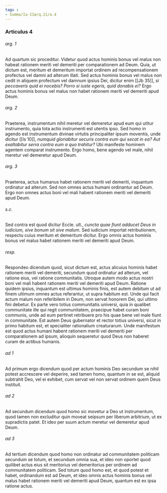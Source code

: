 ```yaml
---
tags : 
- Summa/Ia-IIæ/q.21/a.4
---
```


### Articulus 4

###### arg. 1
Ad quartum sic proceditur. Videtur quod actus hominis bonus vel malus non habeat rationem meriti vel demeriti per comparationem ad Deum. Quia, ut dictum est, meritum et demeritum importat ordinem ad recompensationem profectus vel damni ad alterum illati. Sed actus hominis bonus vel malus non cedit in aliquem profectum vel damnum ipsius Dei, dicitur enim [[Jb 35]], *si peccaveris quid ei nocebis? Porro si iuste egeris, quid donabis ei?* Ergo actus hominis bonus vel malus non habet rationem meriti vel demeriti apud Deum.

###### arg. 2
Praeterea, instrumentum nihil meretur vel demeretur apud eum qui utitur instrumento, quia tota actio instrumenti est utentis ipso. Sed homo in agendo est instrumentum divinae virtutis principaliter ipsum moventis, unde dicitur [[Is 10]], *numquid gloriabitur securis contra eum qui secat in ea? Aut exaltabitur serra contra eum a quo trahitur?* Ubi manifeste hominem agentem comparat instrumento. Ergo homo, bene agendo vel male, nihil meretur vel demeretur apud Deum.

###### arg. 3
Praeterea, actus humanus habet rationem meriti vel demeriti, inquantum ordinatur ad alterum. Sed non omnes actus humani ordinantur ad Deum. Ergo non omnes actus boni vel mali habent rationem meriti vel demeriti apud Deum.

###### s.c.
Sed contra est quod dicitur Eccle. ult., *cuncta quae fiunt adducet Deus in iudicium, sive bonum sit sive malum*. Sed iudicium importat retributionem, respectu cuius meritum et demeritum dicitur. Ergo omnis actus hominis bonus vel malus habet rationem meriti vel demeriti apud Deum.

###### resp.
Respondeo dicendum quod, sicut dictum est, actus alicuius hominis habet rationem meriti vel demeriti, secundum quod ordinatur ad alterum, vel ratione eius, vel ratione communitatis. Utroque autem modo actus nostri boni vel mali habent rationem meriti vel demeriti apud Deum. Ratione quidem ipsius, inquantum est ultimus hominis finis, est autem debitum ut ad finem ultimum omnes actus referantur, ut supra habitum est. Unde qui facit actum malum non referibilem in Deum, non servat honorem Dei, qui ultimo fini debetur. Ex parte vero totius communitatis universi, quia in qualibet communitate ille qui regit communitatem, praecipue habet curam boni communis, unde ad eum pertinet retribuere pro his quae bene vel male fiunt in communitate. Est autem Deus gubernator et rector totius universi, sicut in primo habitum est, et specialiter rationalium creaturarum. Unde manifestum est quod actus humani habent rationem meriti vel demeriti per comparationem ad ipsum, alioquin sequeretur quod Deus non haberet curam de actibus humanis.

###### ad 1
Ad primum ergo dicendum quod per actum hominis Deo secundum se nihil potest accrescere vel deperire, sed tamen homo, quantum in se est, aliquid subtrahit Deo, vel ei exhibet, cum servat vel non servat ordinem quem Deus instituit.

###### ad 2
Ad secundum dicendum quod homo sic movetur a Deo ut instrumentum, quod tamen non excluditur quin moveat seipsum per liberum arbitrium, ut ex supradictis patet. Et ideo per suum actum meretur vel demeretur apud Deum.

###### ad 3
Ad tertium dicendum quod homo non ordinatur ad communitatem politicam secundum se totum, et secundum omnia sua, et ideo non oportet quod quilibet actus eius sit meritorius vel demeritorius per ordinem ad communitatem politicam. Sed totum quod homo est, et quod potest et habet, ordinandum est ad Deum, et ideo omnis actus hominis bonus vel malus habet rationem meriti vel demeriti apud Deum, quantum est ex ipsa ratione actus.

